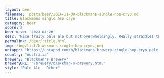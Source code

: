 ```yaml
---
layout: beer
filename: _posts/beer/2016-11-09-blackmans-single-hop-cryo.md
title: Blackmans single hop cryo
category: beer
score: 8
beer-date: "2023-02-26"
desc: "Nice fruity pale ale but not overwhelmingly. Really straddles the line between flavour and being good for a session"
permalink: /beer/:title.html
img: /img/list/blackmans-single-hop-cryo.jpeg
untappd: "https://untappd.com/b/blackmans-brewery-single-hop-cryo-pale-hbc-586/5112821"
country: "Australia"
brewery: "Blackman's Brewery"
breweryURL: "/brewery/blackman-s-brewery.html"
style: "Pale Ale - Other"
---
```

